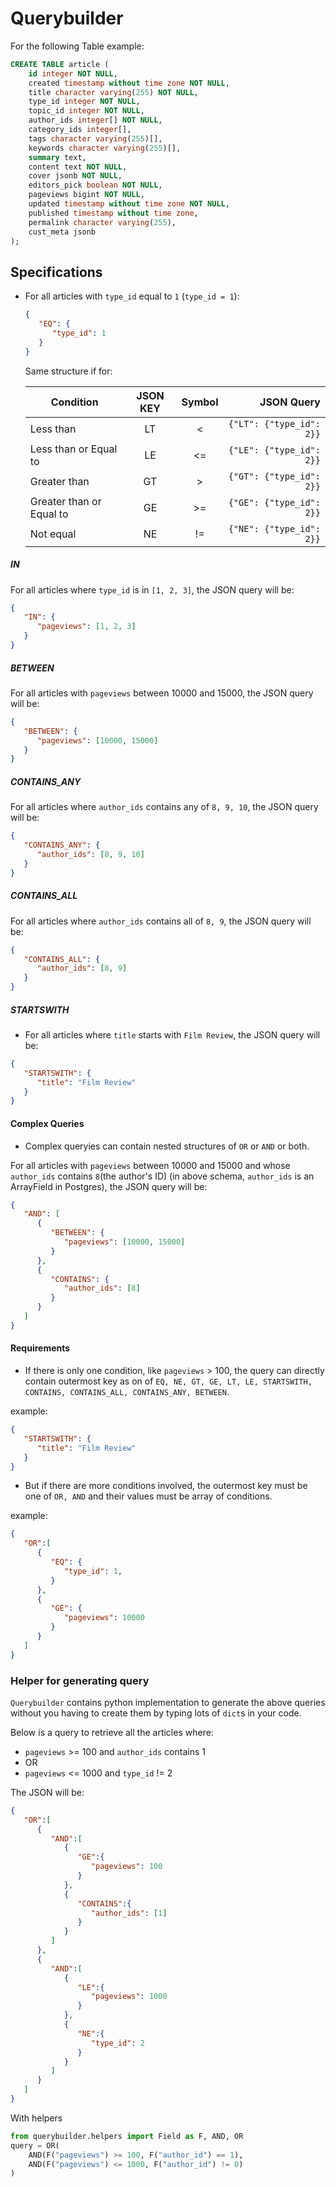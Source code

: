 # Querybuilder


For the following Table example:
```sql
CREATE TABLE article (
    id integer NOT NULL,
    created timestamp without time zone NOT NULL,
    title character varying(255) NOT NULL,
    type_id integer NOT NULL,
    topic_id integer NOT NULL,
    author_ids integer[] NOT NULL,
    category_ids integer[],
    tags character varying(255)[],
    keywords character varying(255)[],
    summary text,
    content text NOT NULL,
    cover jsonb NOT NULL,
    editors_pick boolean NOT NULL,
    pageviews bigint NOT NULL,
    updated timestamp without time zone NOT NULL,
    published timestamp without time zone,
    permalink character varying(255),
    cust_meta jsonb
);
```


## Specifications

* For all articles with `type_id` equal to `1` (`type_id = 1`):
   ```json
   {
      "EQ": {
         "type_id": 1
      }
   }
   ```
   Same structure if for:

   | Condition     | JSON KEY   | Symbol  | JSON Query |
   | ------------- |:-----------:|:-----:| ------:|
   | Less than | LT | < | `{"LT": {"type_id": 2}}` |
   | Less than or Equal to | LE | <= | `{"LE": {"type_id": 2}}` |
   | Greater than | GT | > | `{"GT": {"type_id": 2}}` |
   | Greater than or Equal to | GE | >= | `{"GE": {"type_id": 2}}` |
   | Not equal | NE | != | `{"NE": {"type_id": 2}}` |

##### IN
For all articles where `type_id` is in `[1, 2, 3]`, the JSON query will be:
```json
{
   "IN": {
      "pageviews": [1, 2, 3]
   }
}
```

##### BETWEEN
For all articles with `pageviews` between 10000 and 15000, the JSON query will be:
```json
{
   "BETWEEN": {
      "pageviews": [10000, 15000]
   }
}
```

##### CONTAINS_ANY
For all articles where `author_ids` contains any of `8, 9, 10`, the JSON query will be:
```json
{
   "CONTAINS_ANY": {
      "author_ids": [8, 9, 10]
   }
}
```
##### CONTAINS_ALL
For all articles where `author_ids` contains all of `8, 9`, the JSON query will be:
```json
{
   "CONTAINS_ALL": {
      "author_ids": [8, 9]
   }
}
```

##### STARTSWITH
* For all articles where `title` starts with `Film Review`, the JSON query will be:
```json
{
   "STARTSWITH": {
      "title": "Film Review"
   }
}
```

#### Complex Queries

* Complex queryies can contain nested structures of `OR` or `AND` or both.

For all articles with `pageviews` between 10000 and 15000 and whose `author_ids` contains `8`(the author's ID) (in above schema, `author_ids` is an ArrayField in Postgres), the JSON query will be:
```json
{
   "AND": [
      {
         "BETWEEN": {
            "pageviews": [10000, 15000]
         }
      },
      {
         "CONTAINS": {
            "author_ids": [8]
         }
      }
   ]
}
```

#### Requirements

* If there is only one condition, like `pageviews` > 100, the query can directly contain outermost key as on of `EQ, NE, GT, GE, LT, LE, STARTSWITH, CONTAINS, CONTAINS_ALL, CONTAINS_ANY, BETWEEN`.

example:
```json
{
   "STARTSWITH": {
      "title": "Film Review"
   }
}
```

* But if there are more conditions involved, the outermost key must be one of `OR, AND` and their values must be array of conditions.

example:
```json
{
   "OR":[
      {
         "EQ": {
            "type_id": 1,
         }
      },
      {
         "GE": {
            "pageviews": 10000
         }
      }
   ]
}
```

### Helper for generating query

`Querybuilder` contains python implementation to generate the above queries without you having to create them by typing lots of `dict`s in your code.

Below is a query to retrieve all the articles where:

* `pageviews` >= 100 and `author_ids` contains 1
* OR
* `pageviews` <= 1000 and `type_id` != 2

The JSON will be:
```json
{
   "OR":[
      {
         "AND":[
            {
               "GE":{
                  "pageviews": 100
               }
            },
            {
               "CONTAINS":{
                  "author_ids": [1]
               }
            }
         ]
      },
      {
         "AND":[
            {
               "LE":{
                  "pageviews": 1000
               }
            },
            {
               "NE":{
                  "type_id": 2
               }
            }
         ]
      }
   ]
}
```

With helpers
```python
from querybuilder.helpers import Field as F, AND, OR
query = OR(
    AND(F("pageviews") >= 100, F("author_id") == 1),
    AND(F("pageviews") <= 1000, F("author_id") != 0)
)
```
